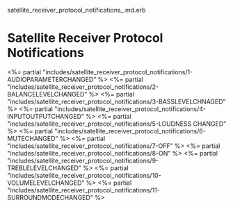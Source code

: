 satellite\_receiver\_protocol\_notifications\_.md.erb

# Satellite Receiver Protocol Notifications

\<%= partial "includes/satellite\_receiver\_protocol\_notifications/1-AUDIOPARAMETERCHANGED” %\>
\<%= partial "includes/satellite\_receiver\_protocol\_notifications/2-BALANCELEVELCHANGED” %\>
\<%= partial "includes/satellite\_receiver\_protocol\_notifications/3-BASSLEVELCHNAGED” %\>
\<%= partial "includes/satellite\_receiver\_protocol\_notifications/4-INPUTOUTPUTCHANGED” %\>
\<%= partial "includes/satellite\_receiver\_protocol\_notifications/5-LOUDNESS CHANGED” %\>
\<%= partial "includes/satellite\_receiver\_protocol\_notifications/6-MUTECHANGED” %\>
\<%= partial "includes/satellite\_receiver\_protocol\_notifications/7-OFF” %\>
\<%= partial "includes/satellite\_receiver\_protocol\_notifications/8-ON” %\>
\<%= partial "includes/satellite\_receiver\_protocol\_notifications/9-TREBLELEVELCHANGED” %\>
\<%= partial "includes/satellite\_receiver\_protocol\_notifications/10-VOLUMELEVELCHANGED” %\>
\<%= partial "includes/satellite\_receiver\_protocol\_notifications/11-SURROUNDMODECHANGED” %\>